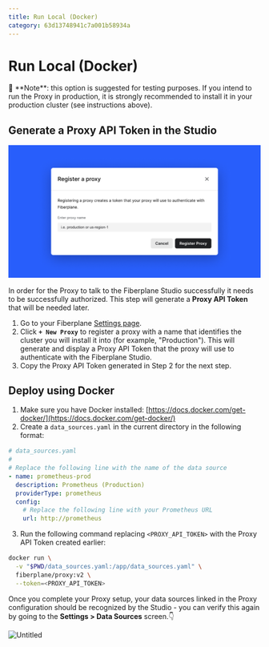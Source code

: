 ```yaml
---
title: Run Local (Docker)
category: 63d13748941c7a001b58934a
---
```

# Run Local (Docker)

<aside>
📍 **Note**: this option is suggested for testing purposes. If you intend to run the Proxy in production, it is strongly recommended to install it in your production cluster (see instructions above).

</aside>

## Generate a Proxy API Token in the Studio

![og-image_Best practices for observability (17).png](og-image_Best_practices_for_observability_(17).png)

In order for the Proxy to talk to the Fiberplane Studio successfully it needs to be successfully authorized. This step will generate a **Proxy API Token** that will be needed later.

1. Go to your Fiberplane [Settings page](https://fiberplane.com/settings).
2. Click **`+ New Proxy`** to register a proxy with a name that identifies the cluster you will install it into (for example, "Production"). This will generate and display a Proxy API Token that the proxy will use to authenticate with the Fiberplane Studio.
3. Copy the Proxy API Token generated in Step 2 for the next step.

## Deploy using Docker

1. Make sure you have Docker installed: [https://docs.docker.com/get-docker/](https://docs.docker.com/get-docker/)
2. Create a `data_sources.yaml` in the current directory in the following format:

```yaml
# data_sources.yaml
#
# Replace the following line with the name of the data source
- name: prometheus-prod
  description: Prometheus (Production)
  providerType: prometheus
  config:
    # Replace the following line with your Prometheus URL
    url: http://prometheus
```

3. Run the following command replacing `<PROXY_API_TOKEN>` with the Proxy API Token created earlier:

```bash
docker run \
  -v "$PWD/data_sources.yaml:/app/data_sources.yaml" \
  fiberplane/proxy:v2 \
  --token=<PROXY_API_TOKEN>
```

Once you complete your Proxy setup, your data sources linked in the Proxy configuration should be recognized by the Studio - you can verify this again by going to the **Settings > Data Sources** screen.👇

![Untitled](Deploy%20to%20Kubernetes%2026d88884937c4c389afc99b191694da1/Untitled.png)
